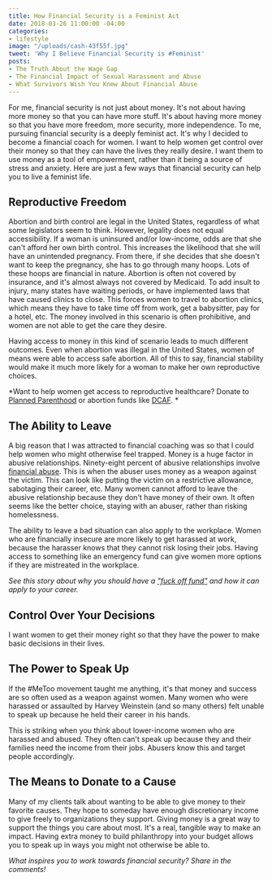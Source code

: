 ```yaml
---
title: How Financial Security is a Feminist Act
date: 2018-03-26 11:00:00 -04:00
categories:
- lifestyle
image: "/uploads/cash-43f55f.jpg"
tweet: 'Why I Believe Financial Security is #Feminist'
posts:
- The Truth About the Wage Gap
- The Financial Impact of Sexual Harassment and Abuse
- What Survivors Wish You Knew About Financial Abuse
---
```


For me, financial security is not just about money. It's not about having more money so that you can have more stuff. It's about having more money so that you have more freedom, more security, more independence. To me, pursuing financial security is a deeply feminist act. It's why I decided to become a financial coach for women. I want to help women get control over their money so that they can have the lives they really desire. I want them to use money as a tool of empowerment, rather than it being a source of stress and anxiety. Here are just a few ways that financial security can help you to live a feminist life.

## Reproductive Freedom

Abortion and birth control are legal in the United States, regardless of what some legislators seem to think. However, legality does not equal accessibility. If a woman is uninsured and/or low-income, odds are that she can't afford her own birth control. This increases the likelihood that she will have an unintended pregnancy. From there, if she decides that she doesn't want to keep the pregnancy, she has to go through many hoops. Lots of these hoops are financial in nature. Abortion is often not covered by insurance, and it's almost always not covered by Medicaid. To add insult to injury, many states have waiting periods, or have implemented laws that have caused clinics to close. This forces women to travel to abortion clinics, which means they have to take time off from work, get a babysitter, pay for a hotel, etc. The money involved in this scenario is often prohibitive, and women are not able to get the care they desire. 

Having access to money in this kind of scenario leads to much different outcomes. Even when abortion was illegal in the United States, women of means were able to access safe abortion. All of this to say, financial stability would make it much more likely for a woman to make her own reproductive choices. 

*Want to help women get access to reproductive healthcare? Donate to [Planned Parenthood](https://www.plannedparenthood.org/) or abortion funds like [DCAF](https://dcabortionfund.org/). *

## The Ability to Leave

A big reason that I was attracted to financial coaching was so that I could help women who might otherwise feel trapped. Money is a huge factor in abusive relationships. Ninety-eight percent of abusive relationships involve [financial abuse](https://www.maggiegermano.com/blog/financial-abuse-survivors-want-you-to-know). This is when the abuser uses money as a weapon against the victim. This can look like putting the victim on a restrictive allowance, sabotaging their career, etc. Many women cannot afford to leave the abusive relationship because they don't have money of their own. It often seems like the better choice, staying with an abuser, rather than risking homelessness. 

The ability to leave a bad situation can also apply to the workplace. Women who are financially insecure are more likely to get harassed at work, because the harasser knows that they cannot risk losing their jobs. Having access to something like an emergency fund can give women more options if they are mistreated in the workplace. 

*See this story about why you should have a ["fuck off fund"](https://www.thebillfold.com/2016/01/a-story-of-a-fuck-off-fund/) and how it can apply to your career.*

## Control Over Your Decisions

I want women to get their money right so that they have the power to make basic decisions in their lives. 

## The Power to Speak Up

If the #MeToo movement taught me anything, it's that money and success are so often used as a weapon against women. Many women who were harassed or assaulted by Harvey Weinstein (and so many others) felt unable to speak up because he held their career in his hands.

This is striking when you think about lower-income women who are harassed and abused. They often can't speak up because they and their families need the income from their jobs. Abusers know this and target people accordingly.

## The Means to Donate to a Cause

Many of my clients talk about wanting to be able to give money to their favorite causes. They hope to someday have enough discretionary income to give freely to organizations they support. Giving money is a great way to support the things you care about most. It's a real, tangible way to make an impact. Having extra money to build philanthropy into your budget allows you to speak up in ways you might not otherwise be able to. 

*What inspires you to work towards financial security? Share in the comments!*